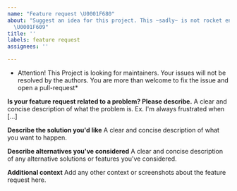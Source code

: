 ```yaml
---
name: "Feature request \U0001F680"
about: "Suggest an idea for this project. This ~sadly~ is not rocket engineering.
  \U0001F609"
title: ''
labels: feature request
assignees: ''

---
```

* Attention! This Project is looking for maintainers. Your issues will not be resolved by the authors. You are more than welcome to fix the issue and open a pull-request*

**Is your feature request related to a problem? Please describe.**
A clear and concise description of what the problem is. Ex. I'm always frustrated when [...]

**Describe the solution you'd like**
A clear and concise description of what you want to happen.

**Describe alternatives you've considered**
A clear and concise description of any alternative solutions or features you've considered.

**Additional context**
Add any other context or screenshots about the feature request here.
